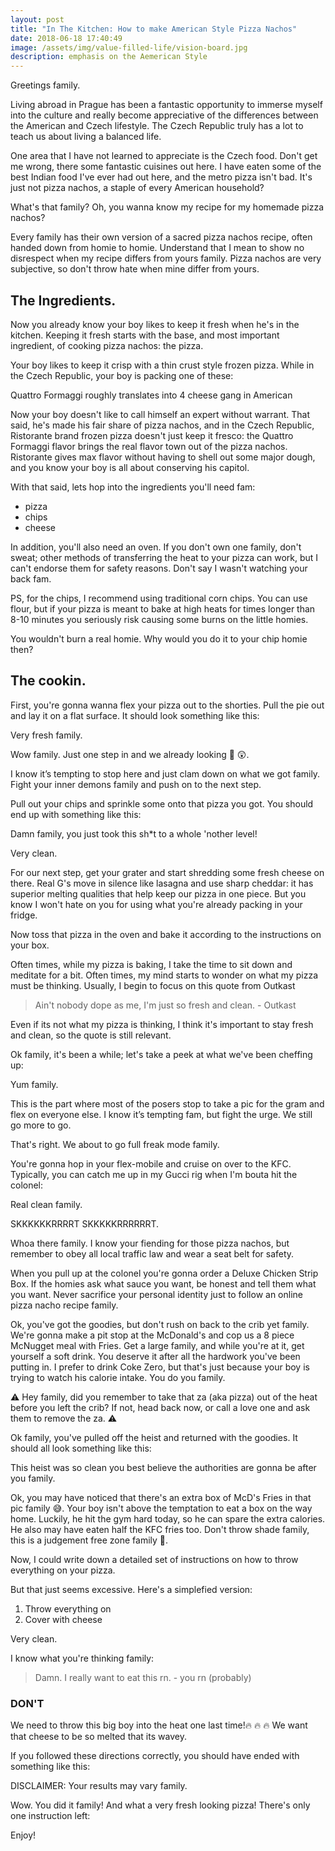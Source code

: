```yaml
---
layout: post
title: "In The Kitchen: How to make American Style Pizza Nachos"
date: 2018-06-18 17:40:49
image: /assets/img/value-filled-life/vision-board.jpg
description: emphasis on the Aemerican Style
---
```


Greetings family.

Living abroad in Prague has been a fantastic opportunity to immerse myself into the culture and really become appreciative of the differences between the American and Czech lifestyle. The Czech Republic truly has a lot to teach us about living a balanced life.

One area that I have not learned to appreciate is the Czech food. Don't get me wrong, there some fantastic cuisines out here. I have eaten some of the best Indian food I've ever had out here, and the metro pizza isn't bad. It's just not pizza nachos, a staple of every American household?

What's that family? Oh, you wanna know my recipe for my homemade pizza nachos? 

Every family has their own version of a sacred pizza nachos recipe, often handed down from homie to homie. Understand that I mean to show no disrespect when my recipe differs from yours family. Pizza nachos are very subjective, so don't throw hate when mine differ from yours.

## The Ingredients.

Now you already know your boy likes to keep it fresh when he's in the kitchen. Keeping it fresh starts with the base, and most important ingredient, of cooking pizza nachos: the pizza.

Your boy likes to keep it crisp with a thin crust style frozen pizza. While in the Czech Republic, your boy is packing one of these:
<div class="">
    <img class="col three" src="{{ site.baseurl }}/assets/img/posts/pizza-nachos/ristorante-frozen-pizza.jpg" alt="" title="ristorante brand quattro formaggi pizza"/>
</div>
<div class="col three caption">
    Quattro Formaggi roughly translates into 4 cheese gang in American
</div>

Now your boy doesn't like to call himself an expert without warrant. That said, he's made his fair share of pizza nachos, and in the Czech Republic, Ristorante brand frozen pizza doesn't just keep it fresco: the Quattro Formaggi flavor brings the real flavor town out of the pizza nachos. Ristorante gives max flavor without having to shell out some major dough, and you know your boy is all about conserving his capitol.

With that said, lets hop into the ingredients you'll need fam:

- pizza
- chips
- cheese

In addition, you'll also need an oven. If you don't own one family, don't sweat; other methods of transferring the heat to your pizza can work, but I can't endorse them for safety reasons. Don't say I wasn't watching your back fam.

PS, for the chips, I recommend using traditional corn chips. You can use flour, but if your pizza is meant to bake at high heats for times longer than 8-10 minutes you seriously risk causing some burns on the little homies.

<div class="">
    <img class="col three" src="{{ site.baseurl }}/assets/img/posts/pizza-nachos/sad-tortilla-chips.jpg" alt="" title="sad tortilla chips"/>
</div>
<div class="col three caption">
    You wouldn't burn a real homie. Why would you do it to your chip homie then?
</div>

## The cookin.

First, you're gonna wanna flex your pizza out to the shorties. Pull the pie out and lay it on a flat surface. It should look something like this:

<div class="">
    <img class="col three" src="{{ site.baseurl }}/assets/img/posts/pizza-nachos/frozen-pizza.jpg" alt="" title="fresh looking frozen pizza"/>
</div>
<div class="col three caption">
    Very fresh family.
</div>

Wow family. Just one step in and we already looking :100: :astonished:.

I know  it’s tempting to stop here and just clam down on what we got family. Fight your inner demons family and push on to the next step.

Pull out your chips and sprinkle some onto that pizza you got. You should end up with something like this:

<div class="">
    <img class="col three" src="{{ site.baseurl }}/assets/img/posts/pizza-nachos/chips-on-pizza.jpg" alt="" title="fresh looking frozen pizza with tortilla chips ontop"/>
</div>
<div class="col three caption">
    Damn family, you just took this sh*t to a whole 'nother level!
</div>

Very clean.

For our next step, get your grater and start shredding some fresh cheese on there. Real G's move in silence like lasagna and use sharp cheddar: it has superior melting qualities that help keep our pizza in one piece. But you know I won't hate on you for using what you're already packing in your fridge.

Now toss that pizza in the oven and bake it according to the instructions on your box. 

Often times, while my pizza is baking, I take the time to sit down and meditate for a bit. Often times, my mind starts to wonder on what my pizza must be thinking. Usually, I begin to focus on this quote from Outkast

<blockquote>
     Ain't nobody dope as me, I'm just so fresh and clean.
     - Outkast
</blockquote>

Even if its not what my pizza is thinking, I think it's important to stay fresh and clean, so the quote is still relevant.

Ok family, it's been a while; let's take a peek at what we've been cheffing up:

<div class="">
    <img class="col three" src="{{ site.baseurl }}/assets/img/posts/pizza-nachos/in-the-oven.jpg" alt="" title="fresh looking frozen pizza with tortilla chips ontop in the oven"/>
</div>
<div class="col three caption">
    Yum family.
</div>

This is the part where most of the posers stop to take a pic for the gram and flex on everyone else. I know it’s tempting fam, but fight the urge. We still go more to go.

That's right. We about to go full freak mode family.

You're gonna hop in your flex-mobile and cruise on over to the KFC. Typically, you can catch me up in my Gucci rig when I'm bouta hit the colonel:

<div class="">
    <img class="col three" src="{{ site.baseurl }}/assets/img/posts/pizza-nachos/gucci-mobile.jpg" alt="" title="gucci style fiat"/>
</div>
<div class="col three caption">
    Real clean family.
</div>

SKKKKKKRRRRT SKKKKKRRRRRRT.

Whoa there family. I know your fiending for those pizza nachos, but remember to obey all local traffic law and wear a seat belt for safety.

When you pull up at the colonel you're gonna order a Deluxe Chicken Strip Box. If the homies ask what sauce you want, be honest and tell them what you want. Never sacrifice  your personal identity just to follow an online pizza nacho recipe family.

Ok, you've got the goodies, but don't rush on back to the crib yet family. We're gonna make a pit stop at the McDonald's and cop us a 8 piece McNugget meal with Fries. Get a large family, and while you're at it, get yourself a soft drink. You deserve it after all the hardwork you've been putting in. I prefer to drink Coke Zero, but that's just because your boy is trying to watch his calorie intake. You do you family.

:warning: Hey family, did you remember to take that za (aka pizza) out of the heat before you left the crib? If not, head back now, or call a love one and ask them to remove the za. :warning:

Ok family, you've pulled off the heist and returned with the goodies. It should all look something like this:

<div class="">
    <img class="col three" src="{{ site.baseurl }}/assets/img/posts/pizza-nachos/the-goodies.jpg" alt="" title="All the food you copped from McDonalds and KFC"/>
</div>
<div class="col three caption">
    This heist was so clean you best believe the authorities are gonna be after you family.
</div>

Ok, you may have noticed that there's an extra box of McD's Fries in that pic family :sweat_smile:. Your boy isn't above the temptation to eat a box on the way home. Luckily, he hit the gym hard today, so he can spare the extra calories. He also may have eaten half the KFC fries too. Don't throw shade family, this is a judgement free zone family :no_entry_sign:.

Now, I could write down a detailed set of instructions on how to throw everything on your pizza.

But that just seems excessive. Here's a simplefied version:

1. Throw everything on
2. Cover with cheese

<div class="">
    <img class="col three" src="{{ site.baseurl }}/assets/img/posts/pizza-nachos/final-pre-bake.jpg" alt="" title="A pizza in KFC and fries"/>
</div>
<div class="col three caption">
    Very clean.
</div>

I know what you're thinking family:

<blockquote>
Damn. I really want to eat this rn.
- you rn (probably)
</blockquote>

### DON'T

We need to throw this big boy into the heat one last time!:fire: :fire: :fire: We want that cheese to be so melted that its wavey. 

If you followed these directions correctly, you should have ended with something like this:

<div class="">
    <img class="col three" src="{{ site.baseurl }}/assets/img/posts/pizza-nachos/finished-pizza.jpg" alt="" title="A tasty American Style Pizza Nacho Pizza"/>
</div>
<div class="col three caption">
    DISCLAIMER: Your results may vary family.
</div>

Wow. You did it family! And what a very fresh looking pizza! There's only one instruction left:

Enjoy!